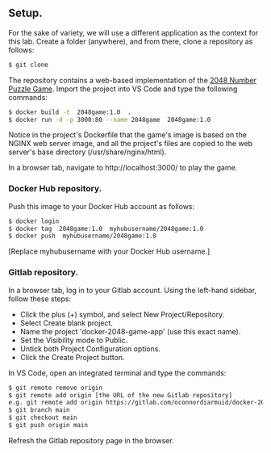 ## Setup.

For the sake of variety, we will use a different application as the context for this lab. Create a folder (anywhere), and from there, clone a repository as follows:
~~~bash
$ git clone
~~~
The repository contains a web-based implementation of the [2048 Number Puzzle Game][game]. Import the project into VS Code and type the following commands:
~~~bash
$ docker build -t  2048game:1.0  .
$ docker run -d -p 3000:80 --name 2048game  2048game:1.0
~~~
Notice in the project's Dockerfile that the game's image is based on the NGINX web server image, and all the project's files are copied to the web server's base directory (/usr/share/nginx/html).
 
In a browser tab, navigate to http://localhost:3000/ to play the game.

### Docker Hub repository.

Push this image to your Docker Hub account as follows:
~~~bash
$ docker login 
$ docker tag  2048game:1.0  myhubusername/2048game:1.0
$ docker push  myhubusername/2048game:1.0
~~~
[Replace myhubusername with your Docker Hub username.]

### Gitlab repository.

In a browser tab, log in to your Gitlab account. Using the left-hand sidebar, follow these steps:

+ Click the plus (+) symbol, and select New Project/Repository. 
+ Select Create blank project.
+ Name the project 'docker-2048-game-app' (use this exact name).
+ Set the Visibility mode to Public.
+ Untick both Project Configuration options.
+ Click the Create Project button.

In VS Code, open an integrated terminal and type the commands:
~~~bash
$ git remote remove origin
$ git remote add origin [the URL of the new Gitlab repository]
e.g. git remote add origin https://gitlab.com/oconnordiarmuid/docker-2048-game-app
$ git branch main
$ git checkout main
$ git push origin main
~~~
Refresh the Gitlab repository page in the browser.


[game]: https://play.google.com/store/apps/details?id=com.estoty.game2048&hl=en